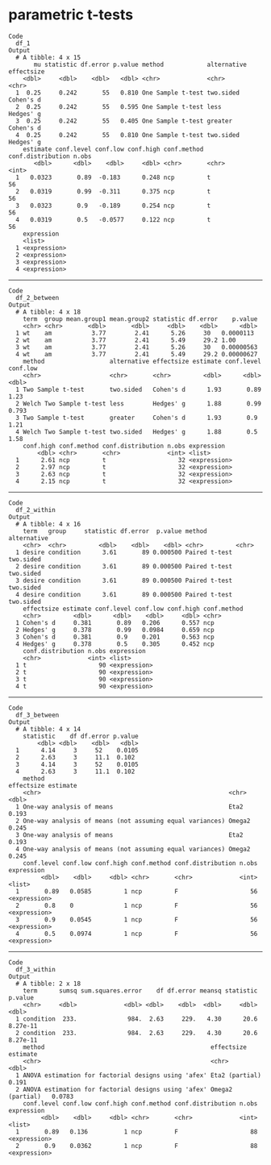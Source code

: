 #  parametric t-tests

    Code
      df_1
    Output
      # A tibble: 4 x 15
           mu statistic df.error p.value method            alternative effectsize
        <dbl>     <dbl>    <dbl>   <dbl> <chr>             <chr>       <chr>     
      1  0.25     0.242       55   0.810 One Sample t-test two.sided   Cohen's d 
      2  0.25     0.242       55   0.595 One Sample t-test less        Hedges' g 
      3  0.25     0.242       55   0.405 One Sample t-test greater     Cohen's d 
      4  0.25     0.242       55   0.810 One Sample t-test two.sided   Hedges' g 
        estimate conf.level conf.low conf.high conf.method conf.distribution n.obs
           <dbl>      <dbl>    <dbl>     <dbl> <chr>       <chr>             <int>
      1   0.0323       0.89  -0.183      0.248 ncp         t                    56
      2   0.0319       0.99  -0.311      0.375 ncp         t                    56
      3   0.0323       0.9   -0.189      0.254 ncp         t                    56
      4   0.0319       0.5   -0.0577     0.122 ncp         t                    56
        expression  
        <list>      
      1 <expression>
      2 <expression>
      3 <expression>
      4 <expression>

---

    Code
      df_2_between
    Output
      # A tibble: 4 x 18
        term  group mean.group1 mean.group2 statistic df.error    p.value
        <chr> <chr>       <dbl>       <dbl>     <dbl>    <dbl>      <dbl>
      1 wt    am           3.77        2.41      5.26     30   0.0000113 
      2 wt    am           3.77        2.41      5.49     29.2 1.00      
      3 wt    am           3.77        2.41      5.26     30   0.00000563
      4 wt    am           3.77        2.41      5.49     29.2 0.00000627
        method                  alternative effectsize estimate conf.level conf.low
        <chr>                   <chr>       <chr>         <dbl>      <dbl>    <dbl>
      1 Two Sample t-test       two.sided   Cohen's d      1.93       0.89    1.23 
      2 Welch Two Sample t-test less        Hedges' g      1.88       0.99    0.793
      3 Two Sample t-test       greater     Cohen's d      1.93       0.9     1.21 
      4 Welch Two Sample t-test two.sided   Hedges' g      1.88       0.5     1.58 
        conf.high conf.method conf.distribution n.obs expression  
            <dbl> <chr>       <chr>             <int> <list>      
      1      2.61 ncp         t                    32 <expression>
      2      2.97 ncp         t                    32 <expression>
      3      2.63 ncp         t                    32 <expression>
      4      2.15 ncp         t                    32 <expression>

---

    Code
      df_2_within
    Output
      # A tibble: 4 x 16
        term   group     statistic df.error  p.value method        alternative
        <chr>  <chr>         <dbl>    <dbl>    <dbl> <chr>         <chr>      
      1 desire condition      3.61       89 0.000500 Paired t-test two.sided  
      2 desire condition      3.61       89 0.000500 Paired t-test two.sided  
      3 desire condition      3.61       89 0.000500 Paired t-test two.sided  
      4 desire condition      3.61       89 0.000500 Paired t-test two.sided  
        effectsize estimate conf.level conf.low conf.high conf.method
        <chr>         <dbl>      <dbl>    <dbl>     <dbl> <chr>      
      1 Cohen's d     0.381       0.89   0.206      0.557 ncp        
      2 Hedges' g     0.378       0.99   0.0984     0.659 ncp        
      3 Cohen's d     0.381       0.9    0.201      0.563 ncp        
      4 Hedges' g     0.378       0.5    0.305      0.452 ncp        
        conf.distribution n.obs expression  
        <chr>             <int> <list>      
      1 t                    90 <expression>
      2 t                    90 <expression>
      3 t                    90 <expression>
      4 t                    90 <expression>

---

    Code
      df_3_between
    Output
      # A tibble: 4 x 14
        statistic    df df.error p.value
            <dbl> <dbl>    <dbl>   <dbl>
      1      4.14     3     52    0.0105
      2      2.63     3     11.1  0.102 
      3      4.14     3     52    0.0105
      4      2.63     3     11.1  0.102 
        method                                                   effectsize estimate
        <chr>                                                    <chr>         <dbl>
      1 One-way analysis of means                                Eta2          0.193
      2 One-way analysis of means (not assuming equal variances) Omega2        0.245
      3 One-way analysis of means                                Eta2          0.193
      4 One-way analysis of means (not assuming equal variances) Omega2        0.245
        conf.level conf.low conf.high conf.method conf.distribution n.obs expression  
             <dbl>    <dbl>     <dbl> <chr>       <chr>             <int> <list>      
      1       0.89   0.0585         1 ncp         F                    56 <expression>
      2       0.8    0              1 ncp         F                    56 <expression>
      3       0.9    0.0545         1 ncp         F                    56 <expression>
      4       0.5    0.0974         1 ncp         F                    56 <expression>

---

    Code
      df_3_within
    Output
      # A tibble: 2 x 18
        term      sumsq sum.squares.error    df df.error meansq statistic  p.value
        <chr>     <dbl>             <dbl> <dbl>    <dbl>  <dbl>     <dbl>    <dbl>
      1 condition  233.              984.  2.63     229.   4.30      20.6 8.27e-11
      2 condition  233.              984.  2.63     229.   4.30      20.6 8.27e-11
        method                                              effectsize       estimate
        <chr>                                               <chr>               <dbl>
      1 ANOVA estimation for factorial designs using 'afex' Eta2 (partial)     0.191 
      2 ANOVA estimation for factorial designs using 'afex' Omega2 (partial)   0.0783
        conf.level conf.low conf.high conf.method conf.distribution n.obs expression  
             <dbl>    <dbl>     <dbl> <chr>       <chr>             <int> <list>      
      1       0.89   0.136          1 ncp         F                    88 <expression>
      2       0.9    0.0362         1 ncp         F                    88 <expression>

